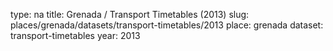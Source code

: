 type: na
title: Grenada / Transport Timetables (2013)
slug: places/grenada/datasets/transport-timetables/2013
place: grenada
dataset: transport-timetables
year: 2013
